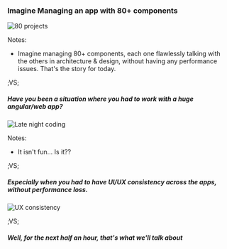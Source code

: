 ### Imagine Managing an app with 80+ components
![80 projects](assets/images/angular-perf-opt/components.png) <!-- .element: style="height: 500px;" -->

Notes:

- Imagine managing 80+ components, each one flawlessly talking with the others in architecture & design, without having any performance issues. That's the story for today.

;VS;

##### Have you been a situation where you had to work with a huge angular/web app?

![Late night coding](assets/images/angular-schematics/late-night-coding.png) <!-- .element: style="height: 500px;" -->

Notes:
- It isn't fun... Is it??

;VS;

##### Especially when you had to have UI/UX consistency across the apps, without performance loss.

![UX consistency](assets/images/angular-schematics/consistent-ux.gif) <!-- .element: style="height: 500px;" -->

;VS;

##### Well, for the next half an hour, that's what we'll talk about